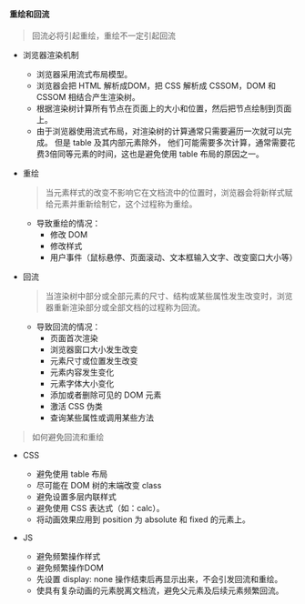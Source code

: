 #### 重绘和回流

> 回流必将引起重绘，重绘不一定引起回流

+ 浏览器渲染机制
  - 浏览器采用流式布局模型。
  - 浏览器会把 HTML 解析成DOM，把 CSS 解析成 CSSOM，DOM 和 CSSOM 相结合产生渲染树。
  - 根据渲染树计算所有节点在页面上的大小和位置，然后把节点绘制到页面上。
  - 由于浏览器使用流式布局，对渲染树的计算通常只需要遍历一次就可以完成。 但是 table 及其内部元素除外，
    他们可能需要多次计算，通常需要花费3倍同等元素的时间，这也是避免使用 table 布局的原因之一。
    
+ 重绘

    > 当元素样式的改变不影响它在文档流中的位置时，浏览器会将新样式赋给元素并重新绘制它，这个过程称为重绘。
    
    - 导致重绘的情况：
      * 修改 DOM
      * 修改样式
      * 用户事件（鼠标悬停、页面滚动、文本框输入文字、改变窗口大小等）
      
+ 回流

    > 当渲染树中部分或全部元素的尺寸、结构或某些属性发生改变时，浏览器重新渲染部分或全部文档的过程称为回流。
        
    - 导致回流的情况：
      * 页面首次渲染
      * 浏览器窗口大小发生改变
      * 元素尺寸或位置发生改变
      * 元素内容发生变化
      * 元素字体大小变化
      * 添加或者删除可见的 DOM 元素
      * 激活 CSS 伪类
      * 查询某些属性或调用某些方法
      
      
> 如何避免回流和重绘
      
 + CSS
   - 避免使用 table 布局
   - 尽可能在 DOM 树的末端改变 class
   - 避免设置多层内联样式
   - 避免使用 CSS 表达式（如：calc）。
   - 将动画效果应用到 position 为 absolute 和 fixed 的元素上。
   
 + JS
   - 避免频繁操作样式
   - 避免频繁操作DOM
   - 先设置 display: none 操作结束后再显示出来，不会引发回流和重绘。
   - 使具有复杂动画的元素脱离文档流，避免父元素及后续元素频繁回流。  